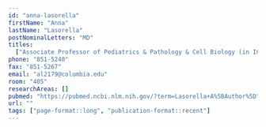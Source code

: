 ```yaml
---
id: "anna-lasorella"
firstName: "Anna"
lastName: "Lasorella"
postNominalLetters: "MD"
titles:
  ["Associate Professor of Pediatrics & Pathology & Cell Biology (in ICG)"]
phone: "851-5240"
fax: "851-5267"
email: "al2179@columbia.edu"
room: "405"
researchAreas: []
pubmed: "https://pubmed.ncbi.nlm.nih.gov/?term=Lasorella+A%5BAuthor%5D"
url: ""
tags: ["page-format::long", "publication-format::recent"]
---
```

